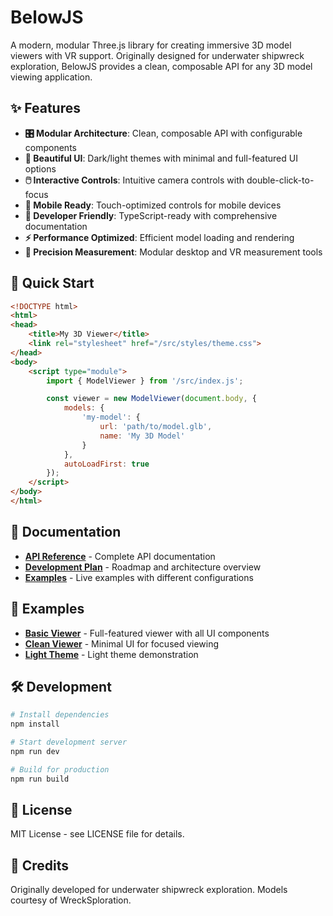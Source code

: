 # BelowJS

A modern, modular Three.js library for creating immersive 3D model viewers with VR support. Originally designed for underwater shipwreck exploration, BelowJS provides a clean, composable API for any 3D model viewing application.

## ✨ Features

- **🎛️ Modular Architecture**: Clean, composable API with configurable components
- **🎨 Beautiful UI**: Dark/light themes with minimal and full-featured UI options
- **🖱️ Interactive Controls**: Intuitive camera controls with double-click-to-focus
- **📱 Mobile Ready**: Touch-optimized controls for mobile devices
- **🔧 Developer Friendly**: TypeScript-ready with comprehensive documentation
- **⚡ Performance Optimized**: Efficient model loading and rendering
- **📏 Precision Measurement**: Modular desktop and VR measurement tools

## 🚀 Quick Start

```html
<!DOCTYPE html>
<html>
<head>
    <title>My 3D Viewer</title>
    <link rel="stylesheet" href="/src/styles/theme.css">
</head>
<body>
    <script type="module">
        import { ModelViewer } from '/src/index.js';

        const viewer = new ModelViewer(document.body, {
            models: {
                'my-model': {
                    url: 'path/to/model.glb',
                    name: 'My 3D Model'
                }
            },
            autoLoadFirst: true
        });
    </script>
</body>
</html>
```

## 📖 Documentation

- **[API Reference](docs/API.md)** - Complete API documentation
- **[Development Plan](BELOWJS_LIBRARY_PLAN.md)** - Roadmap and architecture overview
- **[Examples](examples/)** - Live examples with different configurations

## 🎯 Examples

- **[Basic Viewer](examples/basic-viewer/)** - Full-featured viewer with all UI components
- **[Clean Viewer](examples/clean-viewer/)** - Minimal UI for focused viewing
- **[Light Theme](examples/light-theme/)** - Light theme demonstration

## 🛠️ Development

```bash
# Install dependencies
npm install

# Start development server
npm run dev

# Build for production
npm run build
```

## 📄 License

MIT License - see LICENSE file for details.

## 🙏 Credits

Originally developed for underwater shipwreck exploration. Models courtesy of WreckSploration.
